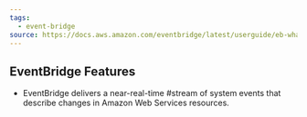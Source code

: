 ```yaml
---
tags:
  - event-bridge
source: https://docs.aws.amazon.com/eventbridge/latest/userguide/eb-what-is.html
---
```



## EventBridge Features
- EventBridge delivers a near-real-time #stream of system events that describe changes in Amazon Web Services resources.